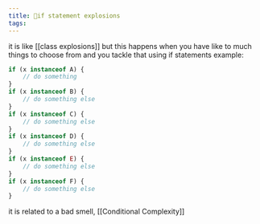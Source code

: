 ```yaml
---
title: 🌱if statement explosions
tags:
---
```


it is like [[class explosions]] but this happens when you have like to much things to choose from and you tackle that using if statements
example:
```js
if (x instanceof A) {
	// do something
}
if (x instanceof B) {
	// do something else
}
if (x instanceof C) {
	// do something else
}
if (x instanceof D) {
	// do something else
}
if (x instanceof E) {
	// do something else
}
if (x instanceof F) {
	// do something else
}
```

it is related to a bad smell, [[Conditional Complexity]]
